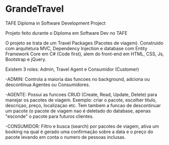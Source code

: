 # GrandeTravel
TAFE Diploma in Software Development Project

Projeto feito durante o Diploma em Software Dev no TAFE

O projeto se trata de um Travel Packages (Pacotes de viagem). Construido com arquitetura MVC, Dependency Injection e database com Entity Framework Core em C# (Code first), alem do front-end em HTML, CSS, Js, Bootstrap e jQuery.


Existem 3 roles: Admin, Travel Agent e Consumidor (Customer)

-ADMIN: Controla a maioria das funcoes no background, adciona ou descontinua Agentes ou Consumidores.

-AGENTE: Possui as funcoes CRUD (Create, Read, Update, Delete) para manejar os pacotes de viagem. Exemplo: criar o pacote, escolher titulo, descriçao, preço, localizaçao etc. Tem tambem a funcao de descontinuar um pacote (o pacote de viagem nao é deletado do database, apenas "esconde" o pacote para futuros clientes.

-CONSUMIDOR: Filtro e busca (search) por pacotes de viagem, ativa um booking na qual é gerado uma confirmação sobre a data e o preço do pacote levando em conta o numero de pessoas inclusas. 

